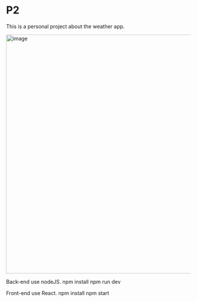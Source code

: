# P2
This is a personal project about the  weather app.


<img width="653" alt="image" src="https://user-images.githubusercontent.com/78600296/193981534-13b9d279-fd1c-4f63-a3a0-aac7c7c935db.png">

Back-end use nodeJS.
npm install
npm run dev

Front-end use React. 
npm install
npm start



